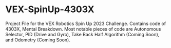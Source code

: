 # VEX-SpinUp-4303X
Project File for the VEX Robotics Spin Up 2023 Challenge. Contains code of 4303X, Mental Breakdown. 
Most notable pieces of code are Autonomous Selector, PID (Drive and Gyro), Take Back Half Algorithm (Coming Soon), and Odometry (Coming Soon).
